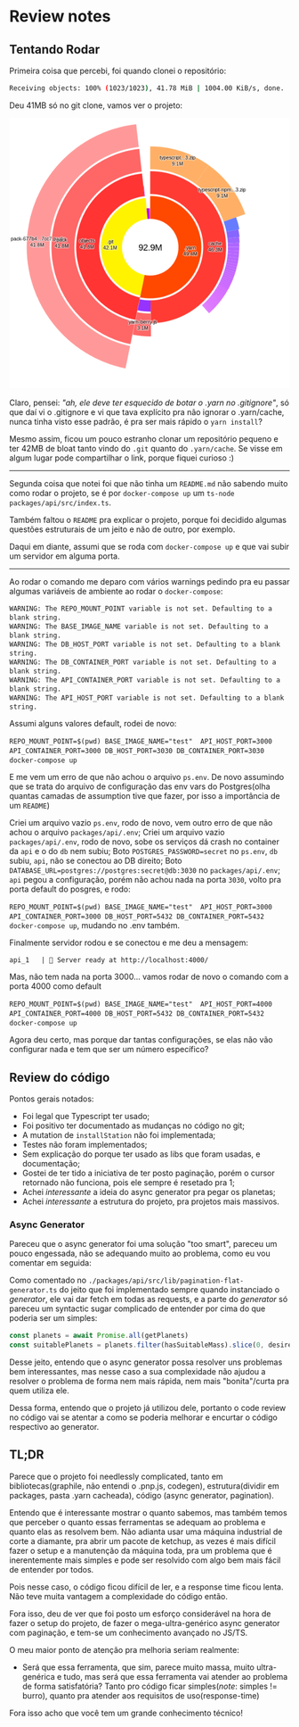 # Review notes

## Tentando Rodar

Primeira coisa que percebi, foi quando clonei o repositório:
```bash
Receiving objects: 100% (1023/1023), 41.78 MiB | 1004.00 KiB/s, done.
```

Deu 41MB só no git clone, vamos ver o projeto:

![git-bloat](./git-bloat.png)

Claro, pensei: _"ah, ele deve ter esquecido de botar o .yarn no .gitignore"_, só que daí vi o .gitignore
e vi que tava explícito pra não ignorar o .yarn/cache, nunca tinha visto esse padrão, é pra ser mais rápido o `yarn install`?

Mesmo assim, ficou um pouco estranho clonar um repositório pequeno e ter 42MB de bloat tanto vindo do `.git` quanto do `.yarn/cache`.
Se visse em algum lugar pode compartilhar o link, porque fiquei curioso :)

---

Segunda coisa que notei foi que não tinha um `README.md` não sabendo muito como rodar o projeto, se é por `docker-compose up` um `ts-node packages/api/src/index.ts`.

Também faltou o `README` pra explicar o projeto, porque foi decidido algumas questões estruturais de um jeito e não de outro, por exemplo.

Daqui em diante, assumi que se roda com `docker-compose up` e que vai subir um servidor em alguma porta.

---

Ao rodar o comando me deparo com vários warnings pedindo pra eu passar algumas variáveis de ambiente ao rodar o `docker-compose`:

```
WARNING: The REPO_MOUNT_POINT variable is not set. Defaulting to a blank string.
WARNING: The BASE_IMAGE_NAME variable is not set. Defaulting to a blank string.
WARNING: The DB_HOST_PORT variable is not set. Defaulting to a blank string.
WARNING: The DB_CONTAINER_PORT variable is not set. Defaulting to a blank string.
WARNING: The API_CONTAINER_PORT variable is not set. Defaulting to a blank string.
WARNING: The API_HOST_PORT variable is not set. Defaulting to a blank string.
```

Assumi alguns valores default, rodei de novo:

`REPO_MOUNT_POINT=$(pwd) BASE_IMAGE_NAME="test"  API_HOST_PORT=3000 API_CONTAINER_PORT=3000 DB_HOST_PORT=3030 DB_CONTAINER_PORT=3030 docker-compose up`

E me vem um erro de que não achou o arquivo `ps.env`. De novo assumindo que se trata do arquivo de configuração
das env vars do Postgres(olha quantas camadas de assumption tive que fazer, por isso a importância de um `README`)

Criei um arquivo vazio `ps.env`, rodo de novo, vem outro erro de que não achou o arquivo `packages/api/.env`;
Criei um arquivo vazio `packages/api/.env`, rodo de novo, sobe os serviços dá crash no container da `api` e o do `db` nem subiu;
Boto `POSTGRES_PASSWORD=secret` no `ps.env`, `db` subiu, `api`, não se conectou ao DB direito;
Boto `DATABASE_URL=postgres://postgres:secret@db:3030` no `packages/api/.env`;
`api` pegou a configuração, porém não achou nada na porta `3030`, volto pra porta default do posgres, e rodo:

`REPO_MOUNT_POINT=$(pwd) BASE_IMAGE_NAME="test"  API_HOST_PORT=3000 API_CONTAINER_PORT=3000 DB_HOST_PORT=5432 DB_CONTAINER_PORT=5432 docker-compose up`, mudando no .env também.

Finalmente servidor rodou e se conectou e me deu a mensagem:

```
api_1   | 🚀 Server ready at http://localhost:4000/
```

Mas, não tem nada na porta 3000... vamos rodar de novo o comando com a porta 4000 como default

`REPO_MOUNT_POINT=$(pwd) BASE_IMAGE_NAME="test"  API_HOST_PORT=4000 API_CONTAINER_PORT=4000 DB_HOST_PORT=5432 DB_CONTAINER_PORT=5432 docker-compose up`

Agora deu certo, mas porque dar tantas configurações, se elas não vão configurar nada e tem que ser um número específico?

## Review do código

Pontos gerais notados:
- Foi legal que Typescript ter usado;
- Foi positivo ter documentado as mudanças no código no git;
- A mutation de `installStation` não foi implementada;
- Testes não foram implementados;
- Sem explicação do porque ter usado as libs que foram usadas, e documentação;
- Gostei de ter tido a iniciativa de ter posto paginação, porém o cursor retornado não funciona, pois ele sempre é resetado pra 1;
- Achei _interessante_ a ideia do async generator pra pegar os planetas;
- Achei _interessante_ a estrutura do projeto, pra projetos mais massivos.

### Async Generator

Pareceu que o async generator foi uma solução "too smart", pareceu um pouco engessada, não se adequando muito ao problema, como eu vou comentar em seguida:

Como comentado no `./packages/api/src/lib/pagination-flat-generator.ts` do jeito que foi implementado sempre quando instanciado o _generator_,
ele vai dar fetch em todas as requests, e a parte do _generator_ só pareceu um syntactic sugar complicado de entender 
por cima do que poderia ser um simples:

```typescript
const planets = await Promise.all(getPlanets)
const suitablePlanets = planets.filter(hasSuitableMass).slice(0, desiredAmount)
```

Desse jeito, entendo que o async generator possa resolver uns problemas bem interessantes, mas nesse caso
a sua complexidade não ajudou a resolver o problema de forma nem mais rápida, nem mais "bonita"/curta pra quem utiliza ele.

Dessa forma, entendo que o projeto já utilizou dele, portanto o code review no código vai se atentar a como se poderia melhorar e encurtar o código respectivo ao generator.

## TL;DR

Parece que o projeto foi needlessly complicated, tanto em bibliotecas(graphile, não entendi o .pnp.js, codegen), estrutura(dividir em packages, pasta .yarn cacheada), código (async generator, pagination).

Entendo que é interessante mostrar o quanto sabemos, mas também temos que perceber o quanto essas ferramentas se adequam ao problema e quanto elas as resolvem bem.
Não adianta usar uma máquina industrial de corte a diamante, pra abrir um pacote de ketchup, as vezes é mais difícil fazer o setup e a manutenção da máquina toda,
pra um problema que é inerentemente mais simples e pode ser resolvido com algo bem mais fácil de entender por todos.

Pois nesse caso, o código ficou difícil de ler, e a response time ficou lenta. Não teve muita vantagem a complexidade do código então.

Fora isso, deu de ver que foi posto um esforço considerável na hora de fazer o setup do projeto, de fazer o mega-ultra-genérico async generator com paginação,
e tem-se um conhecimento avançado no JS/TS.

O meu maior ponto de atenção pra melhoria seriam realmente:
- Será que essa ferramenta, que sim, parece muito massa, muito ultra-genérica e tudo, mas será que essa ferramenta vai atender ao problema de forma satisfatória?
  Tanto pro código ficar simples(_note_: simples != burro), quanto pra atender aos requisitos de uso(response-time)

Fora isso acho que você tem um grande conhecimento técnico!